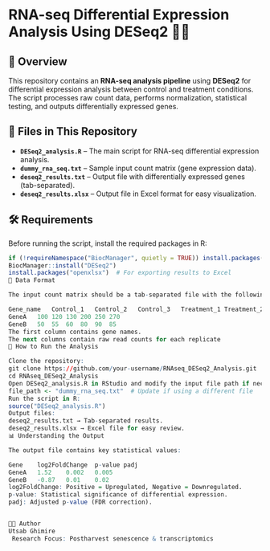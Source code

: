 # **RNA-seq Differential Expression Analysis Using DESeq2** 🎯🧬

## **📌 Overview**
This repository contains an **RNA-seq analysis pipeline** using **DESeq2** for differential expression analysis between control and treatment conditions. The script processes raw count data, performs normalization, statistical testing, and outputs differentially expressed genes.

## **📂 Files in This Repository**
- **`DESeq2_analysis.R`** – The main script for RNA-seq differential expression analysis.
- **`dummy_rna_seq.txt`** – Sample input count matrix (gene expression data).
- **`deseq2_results.txt`** – Output file with differentially expressed genes (tab-separated).
- **`deseq2_results.xlsx`** – Output file in Excel format for easy visualization.

## **🛠 Requirements**
Before running the script, install the required packages in R:
```r
if (!requireNamespace("BiocManager", quietly = TRUE)) install.packages("BiocManager")
BiocManager::install("DESeq2")
install.packages("openxlsx")  # For exporting results to Excel
🔬 Data Format

The input count matrix should be a tab-separated file with the following format:

Gene_name	Control_1	Control_2	Control_3	Treatment_1	Treatment_2	Treatment_3
GeneA	100	120	130	200	250	270
GeneB	50	55	60	80	90	85
The first column contains gene names.
The next columns contain raw read counts for each replicate
🚀 How to Run the Analysis

Clone the repository:
git clone https://github.com/your-username/RNAseq_DESeq2_Analysis.git
cd RNAseq_DESeq2_Analysis
Open DESeq2_analysis.R in RStudio and modify the input file path if necessary:
file_path <- "dummy_rna_seq.txt"  # Update if using a different file
Run the script in R:
source("DESeq2_analysis.R")
Output files:
deseq2_results.txt → Tab-separated results.
deseq2_results.xlsx → Excel file for easy review.
📊 Understanding the Output

The output file contains key statistical values:

Gene	log2FoldChange	p-value	padj
GeneA	1.52	0.002	0.005
GeneB	-0.87	0.01	0.02
log2FoldChange: Positive = Upregulated, Negative = Downregulated.
p-value: Statistical significance of differential expression.
padj: Adjusted p-value (FDR correction).


👨‍💻 Author
Utsab Ghimire
 Research Focus: Postharvest senescence & transcriptomics
